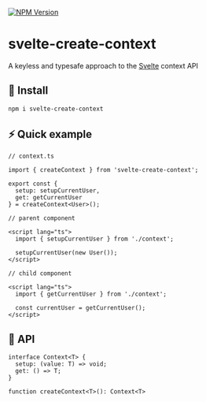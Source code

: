 [![NPM Version](https://img.shields.io/npm/v/svelte-create-context.svg?style=for-the-badge)](https://www.npmjs.com/package/svelte-create-context)

# svelte-create-context
A keyless and typesafe approach to the [Svelte](https://github.com/sveltejs/svelte) context API

## 💾 Install
```bash
npm i svelte-create-context
```

## ⚡ Quick example

```
// context.ts

import { createContext } from 'svelte-create-context';

export const {
  setup: setupCurrentUser,
  get: getCurrentUser
} = createContext<User>();
```

```
// parent component

<script lang="ts">
  import { setupCurrentUser } from './context';

  setupCurrentUser(new User());
</script>
```

```
// child component

<script lang="ts">
  import { getCurrentUser } from './context';

  const currentUser = getCurrentUser();
</script>
```

## 🔨 API
```
interface Context<T> {
  setup: (value: T) => void;
  get: () => T;
}

function createContext<T>(): Context<T>
```
